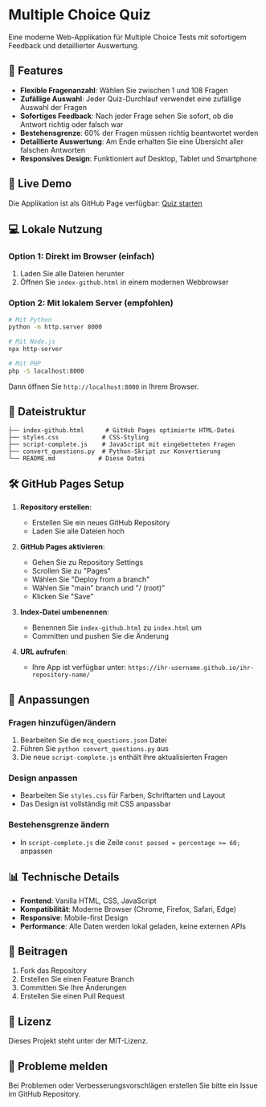 # Multiple Choice Quiz

Eine moderne Web-Applikation für Multiple Choice Tests mit sofortigem Feedback und detaillierter Auswertung.

## 🎯 Features

- **Flexible Fragenanzahl**: Wählen Sie zwischen 1 und 108 Fragen
- **Zufällige Auswahl**: Jeder Quiz-Durchlauf verwendet eine zufällige Auswahl der Fragen
- **Sofortiges Feedback**: Nach jeder Frage sehen Sie sofort, ob die Antwort richtig oder falsch war
- **Bestehensgrenze**: 60% der Fragen müssen richtig beantwortet werden
- **Detaillierte Auswertung**: Am Ende erhalten Sie eine Übersicht aller falschen Antworten
- **Responsives Design**: Funktioniert auf Desktop, Tablet und Smartphone

## 🚀 Live Demo

Die Applikation ist als GitHub Page verfügbar: [Quiz starten](https://ihr-username.github.io/ihr-repository-name/)

## 💻 Lokale Nutzung

### Option 1: Direkt im Browser (einfach)
1. Laden Sie alle Dateien herunter
2. Öffnen Sie `index-github.html` in einem modernen Webbrowser

### Option 2: Mit lokalem Server (empfohlen)
```bash
# Mit Python
python -m http.server 8000

# Mit Node.js
npx http-server

# Mit PHP
php -S localhost:8000
```

Dann öffnen Sie `http://localhost:8000` in Ihrem Browser.

## 📁 Dateistruktur

```
├── index-github.html      # GitHub Pages optimierte HTML-Datei
├── styles.css            # CSS-Styling
├── script-complete.js    # JavaScript mit eingebetteten Fragen
├── convert_questions.py  # Python-Skript zur Konvertierung
└── README.md            # Diese Datei
```

## 🛠️ GitHub Pages Setup

1. **Repository erstellen**:
   - Erstellen Sie ein neues GitHub Repository
   - Laden Sie alle Dateien hoch

2. **GitHub Pages aktivieren**:
   - Gehen Sie zu Repository Settings
   - Scrollen Sie zu "Pages"
   - Wählen Sie "Deploy from a branch"
   - Wählen Sie "main" branch und "/ (root)"
   - Klicken Sie "Save"

3. **Index-Datei umbenennen**:
   - Benennen Sie `index-github.html` zu `index.html` um
   - Committen und pushen Sie die Änderung

4. **URL aufrufen**:
   - Ihre App ist verfügbar unter: `https://ihr-username.github.io/ihr-repository-name/`

## 🔧 Anpassungen

### Fragen hinzufügen/ändern
1. Bearbeiten Sie die `mcq_questions.json` Datei
2. Führen Sie `python convert_questions.py` aus
3. Die neue `script-complete.js` enthält Ihre aktualisierten Fragen

### Design anpassen
- Bearbeiten Sie `styles.css` für Farben, Schriftarten und Layout
- Das Design ist vollständig mit CSS anpassbar

### Bestehensgrenze ändern
- In `script-complete.js` die Zeile `const passed = percentage >= 60;` anpassen

## 📊 Technische Details

- **Frontend**: Vanilla HTML, CSS, JavaScript
- **Kompatibilität**: Moderne Browser (Chrome, Firefox, Safari, Edge)
- **Responsive**: Mobile-first Design
- **Performance**: Alle Daten werden lokal geladen, keine externen APIs

## 🤝 Beitragen

1. Fork das Repository
2. Erstellen Sie einen Feature Branch
3. Committen Sie Ihre Änderungen
4. Erstellen Sie einen Pull Request

## 📄 Lizenz

Dieses Projekt steht unter der MIT-Lizenz.

## 🐛 Probleme melden

Bei Problemen oder Verbesserungsvorschlägen erstellen Sie bitte ein Issue im GitHub Repository.
